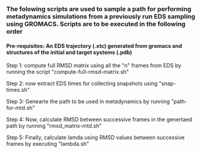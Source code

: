 ### The folowing scripts are used to sample a path for performing metadynamics simulations from a previously run EDS sampling using GROMACS. Scripts are to be executed in the following order

#### Pre-requisites: An EDS trajectory (.xtc) generated from gromacs and structures of the initial and target systems (.pdb)

Step 1: compute full RMSD matrix using all the "n" frames from EDS by running the script "compute-full-rmsd-matrix.sh"

Step 2: now extract EDS times for collecting snapshots using "snap-times.sh"

Step 3: Genearte the path to be used in metadynamics by running "path-for-mtd.sh"

Step 4: Now, calculate RMSD between successive frames in the genertaed path by running "rmsd_matrix-mtd.sh"

Step 5: Finally, calculate lamda using RMSD values between successive frames by executing "lambda.sh" 

